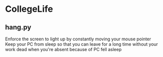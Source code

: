 # CollegeLife
## hang.py
Enforce the screen to light up by constantly moving your mouse pointer  
Keep your PC from sleep so that you can leave for a long time
without your work dead when you're absent because of PC fell asleep
